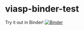 # viasp-binder-test


Try it out in Binder!
[![Binder](https://mybinder.org/badge_logo.svg)](https://mybinder.org/v2/gh/stephanzwicknagl/viasp-binder-test/main?filepath=Introduction%20to%20viASP.ipynb)